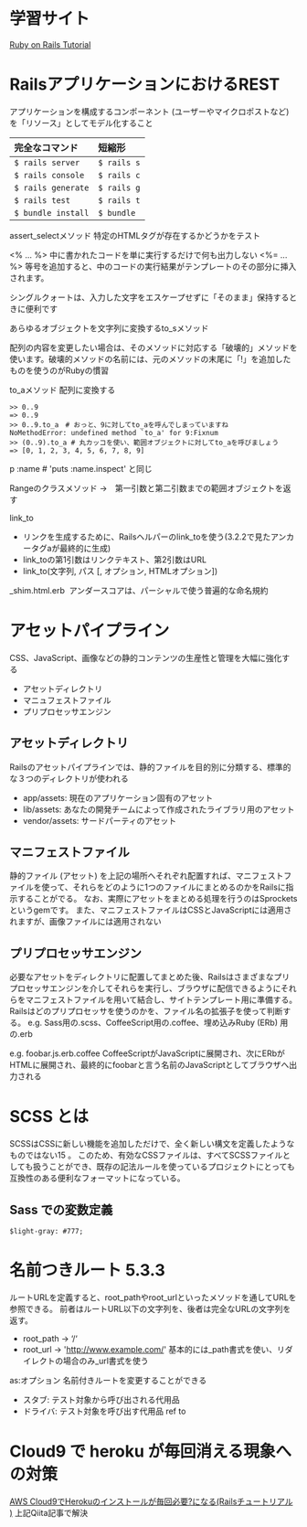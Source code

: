 # 学習サイト
[Ruby on Rails Tutorial](https://railstutorial.jp/)

# RailsアプリケーションにおけるREST
アプリケーションを構成するコンポーネント (ユーザーやマイクロポストなど) を「リソース」としてモデル化すること

|完全なコマンド|短縮形|
|:---|:---|
|```$ rails server```|```$ rails s```|
|```$ rails console```|```$ rails c```|
|```$ rails generate```|```$ rails g```|
|```$ rails test```|```$ rails t```|
|```$ bundle install```|```$ bundle```|


assert_selectメソッド
特定のHTMLタグが存在するかどうかをテスト

<% ... %>
中に書かれたコードを単に実行するだけで何も出力しない
<%= ... %>
等号を追加すると、中のコードの実行結果がテンプレートのその部分に挿入されます。

シングルクォートは、入力した文字をエスケープせずに「そのまま」保持するときに便利です

あらゆるオブジェクトを文字列に変換するto_sメソッド

配列の内容を変更したい場合は、そのメソッドに対応する「破壊的」メソッドを使います。破壊的メソッドの名前には、元のメソッドの末尾に「!」を追加したものを使うのがRubyの慣習

to_aメソッド
配列に変換する

```console
>> 0..9
=> 0..9
>> 0..9.to_a　# おっと、9に対してto_aを呼んでしまっていますね
NoMethodError: undefined method `to_a' for 9:Fixnum
>> (0..9).to_a # 丸カッコを使い、範囲オブジェクトに対してto_aを呼びましょう
=> [0, 1, 2, 3, 4, 5, 6, 7, 8, 9]
```

 p :name             # 'puts :name.inspect' と同じ

Rangeのクラスメソッド →　第一引数と第二引数までの範囲オブジェクトを返す

link_to
- リンクを生成するために、Railsヘルパーのlink_toを使う(3.2.2で見たアンカータグaが最終的に生成)
- link_toの第1引数はリンクテキスト、第2引数はURL
- link_to(文字列, パス [, オプション, HTMLオプション])

_shim.html.erb 
アンダースコアは、パーシャルで使う普遍的な命名規約

# アセットパイプライン
CSS、JavaScript、画像などの静的コンテンツの生産性と管理を大幅に強化する

- アセットディレクトリ
- マニュフェストファイル
- プリプロセッサエンジン

## アセットディレクトリ
Railsのアセットパイプラインでは、静的ファイルを目的別に分類する、標準的な３つのディレクトリが使われる
* app/assets: 現在のアプリケーション固有のアセット
* lib/assets: あなたの開発チームによって作成されたライブラリ用のアセット
* vendor/assets: サードパーティのアセット

## マニフェストファイル
静的ファイル (アセット) を上記の場所へそれぞれ配置すれば、マニフェストファイルを使って、それらをどのように1つのファイルにまとめるのかをRailsに指示することがでる。
なお、実際にアセットをまとめる処理を行うのはSprocketsというgemです。
また、マニフェストファイルはCSSとJavaScriptには適用されますが、画像ファイルには適用されない

## プリプロセッサエンジン
必要なアセットをディレクトリに配置してまとめた後、Railsはさまざまなプリプロセッサエンジンを介してそれらを実行し、ブラウザに配信できるようにそれらをマニフェストファイルを用いて結合し、サイトテンプレート用に準備する。
Railsはどのプリプロセッサを使うのかを、ファイル名の拡張子を使って判断する。
e.g. Sass用の.scss、CoffeeScript用の.coffee、埋め込みRuby (ERb) 用の.erb

e.g. foobar.js.erb.coffee
CoffeeScriptがJavaScriptに展開され、次にERbがHTMLに展開され、最終的にfoobarと言う名前のJavaScriptとしてブラウザへ出力される

# SCSS とは
SCSSはCSSに新しい機能を追加しただけで、全く新しい構文を定義したようなものではない15 。
このため、有効なCSSファイルは、すべてSCSSファイルとしても扱うことができ、既存の記法ルールを使っているプロジェクトにとっても互換性のある便利なフォーマットになっている。

## Sass での変数定義
```$light-gray: #777;```

# 名前つきルート 5.3.3
ルートURLを定義すると、root_pathやroot_urlといったメソッドを通してURLを参照できる。
前者はルートURL以下の文字列を、後者は完全なURLの文字列を返す。
- root_path -> ‘/‘
- root_url  -> 'http://www.example.com/'
基本的には_path書式を使い、リダイレクトの場合のみ_url書式を使う

as:オプション
名前付きルートを変更することができる

- スタブ: テスト対象から呼び出される代用品
- ドライバ: テスト対象を呼び出す代用品
ref to [](https://wa3.i-3-i.info/word14933.html)

# Cloud9 で heroku が毎回消える現象への対策
[AWS Cloud9でHerokuのインストールが毎回必要?になる(Railsチュートリアル )](https://qiita.com/bashinkei/items/c8d9bd1e622811e9c950)
上記Qiita記事で解決

